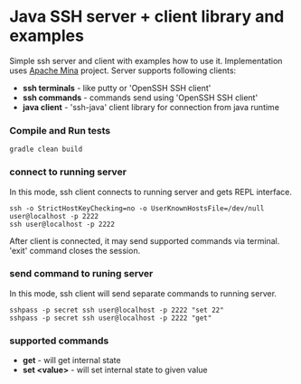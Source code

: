 # Java SSH server + client library and examples
Simple ssh server and client with examples how to use it. Implementation uses [Apache Mina](https://mina.apache.org/) project.
Server supports following clients:
* __ssh terminals__ - like putty or 'OpenSSH SSH client'
* __ssh commands__ - commands send using 'OpenSSH SSH client'
* __java client__ - 'ssh-java' client library for connection from java runtime

### Compile and Run tests
```gradle clean build```

### connect to running server
In this mode, ssh client connects to running server and gets REPL interface.
```
ssh -o StrictHostKeyChecking=no -o UserKnownHostsFile=/dev/null user@localhost -p 2222
ssh user@localhost -p 2222
```
After client is connected, it may send supported commands via terminal. 'exit' command closes the session.

### send command to runing server
In this mode, ssh client will send separate commands to running server.
```
sshpass -p secret ssh user@localhost -p 2222 "set 22"
sshpass -p secret ssh user@localhost -p 2222 "get"
```

### supported commands
* __get__ - will get internal state
* __set &lt;value&gt;__ - will set internal state to given value
